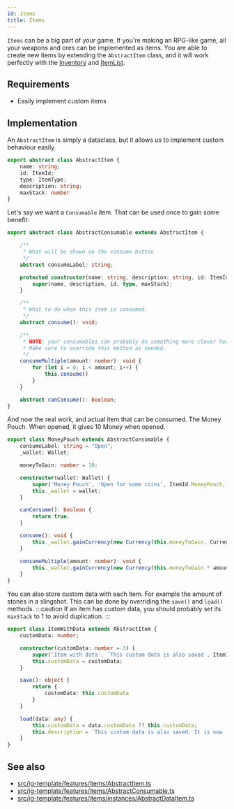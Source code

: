 ```yaml
---
id: items
title: Items
---
```


`Items` can be a big part of your game. If you're making an RPG-like game, all your weapons and ores can be implemented
as items. You are able to create new items by extending the `AbstractItem` class, and it will work perfectly with
the [Inventory](../features/inventory.md) and [ItemList](../features/item-list.md).

## Requirements

- Easily implement custom items

## Implementation

An `AbstractItem` is simply a dataclass, but it allows us to implement custom behaviour easily.

```ts title="src/ig-template/tools/item/AbstractItem.ts"
export abstract class AbstractItem {
    name: string;
    id: ItemId;
    type: ItemType;
    description: string;
    maxStack: number
}
```

Let's say we want a `Consumable` item. That can be used once to gain some benefit:

```ts title="src/ig-template/tools/item/Consumable.ts"
export abstract class AbstractConsumable extends AbstractItem {

    /**
     * What will be shown on the consume button
     */
    abstract consumeLabel: string;

    protected constructor(name: string, description: string, id: ItemId, type: ItemType, maxStack: number = Infinity) {
        super(name, description, id, type, maxStack);
    }

    /**
     * What to do when this item is consumed.
     */
    abstract consume(): void;

    /**
     * NOTE: your consumables can probably do something more clever here.
     * Make sure to override this method as needed.
     */
    consumeMultiple(amount: number): void {
        for (let i = 0; i < amount; i++) {
            this.consume()
        }
    }

    abstract canConsume(): boolean;
}
```

And now the real work, and actual item that can be consumed. The Money Pouch. When opened, it gives 10 Money when
opened.

```ts title="src/ig-template/tools/item/instances/MoneyPouch.ts"
export class MoneyPouch extends AbstractConsumable {
    consumeLabel: string = "Open";
    _wallet: Wallet;

    moneyToGain: number = 10;

    constructor(wallet: Wallet) {
        super('Money Pouch', 'Open for some coins', ItemId.MoneyPouch, ItemType.Consumable);
        this._wallet = wallet;
    }

    canConsume(): boolean {
        return true;
    }

    consume(): void {
        this._wallet.gainCurrency(new Currency(this.moneyToGain, CurrencyType.Money));
    }

    consumeMultiple(amount: number): void {
        this._wallet.gainCurrency(new Currency(this.moneyToGain * amount, CurrencyType.Money));
    }
}
```

You can also store custom data with each item. For example the amount of stones in a slingshot. This can be done by
overriding the `save()` and `load()` methods.
:::caution If an item has custom data, you should probably set its `maxStack` to 1 to avoid duplication.
:::

```ts
export class ItemWithData extends AbstractItem {
    customData: number;

    constructor(customData: number = 3) {
        super('Item with data', `This custom data is also saved`, ItemId.ItemWithData, ItemType.Default, 1);
        this.customData = customData;
    }

    save(): object {
        return {
            customData: this.customData
        }
    }

    load(data: any) {
        this.customData = data.customData ?? this.customData;
        this.description = `This custom data is also saved. It is now (${this.customData})`;
    }
}
```

## See also

- [src/ig-template/features/items/AbstractItem.ts](https://github.com/123ishaTest/igt-library/blob/master/src/ig-template/features/items/AbstractItem.ts)
- [src/ig-template/features/items/AbstractConsumable.ts](https://github.com/123ishaTest/igt-library/blob/master/src/ig-template/features/items/AbstractConsumable.ts)
- [src/ig-template/features/items/instances/AbstractDataItem.ts](https://github.com/123ishaTest/igt-library/blob/master/src/ig-template/features/items/instances/AbstractDataItem.ts)
